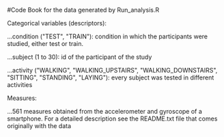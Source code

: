 #Code Book for the data generated by Run_analysis.R

Categorical variables (descriptors):

  ...condition ("TEST", "TRAIN"): condition in which the participants were studied, either test or train.
  
  ...subject (1 to 30): id of the participant of the study
  
  ...activity ("WALKING", "WALKING_UPSTAIRS", "WALKING_DOWNSTAIRS", "SITTING", "STANDING", "LAYING"): every subject was tested in different activities

Measures: 

...561 measures obtained from the accelerometer and gyroscope of a smartphone. For a detailed description see the README.txt file that comes originally with the data
